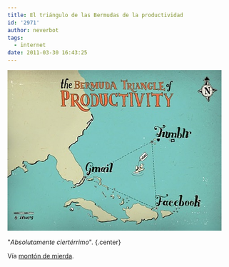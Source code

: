 ```yaml
---
title: El triángulo de las Bermudas de la productividad
id: '2971'
author: neverbot
tags:
  - internet
date: 2011-03-30 16:43:25
---
```


![201103301641.jpg](./el-triangulo-de-las-bermudas-de-la-productividad/201103301641.jpg)

"_Absolutamente ciertérrimo_". {.center}

Vía [montón de mierda](http://montondemierda.com/post/2595682990/absolutamente-cierterrimo-fuckyeahalbuquerque).
